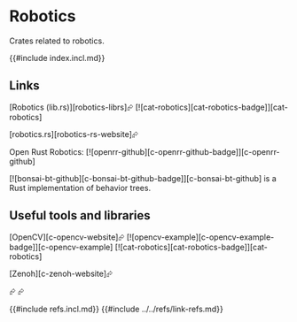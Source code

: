 # Robotics

Crates related to robotics.

{{#include index.incl.md}}

## Links

[Robotics (lib.rs)][robotics-librs]⮳  [![cat-robotics][cat-robotics-badge]][cat-robotics]

[robotics.rs][robotics-rs-website]⮳

Open Rust Robotics: [![openrr-github][c-openrr-github-badge]][c-openrr-github]

[![bonsai-bt-github][c-bonsai-bt-github-badge]][c-bonsai-bt-github] is a Rust implementation of behavior trees.

## Useful tools and libraries

[OpenCV][c-opencv-website]⮳  [![opencv-example][c-opencv-example-badge]][c-opencv-example]  [![cat-robotics][cat-robotics-badge]][cat-robotics]

[Zenoh][c-zenoh-website]⮳

<div class="hidden">
<https://www.tangramvision.com/blog/why-rust-for-robots>⮳
<https://www.therobotreport.com/linux-embracing-rust-will-boost-robotics-community/>⮳
</div>

{{#include refs.incl.md}}
{{#include ../../refs/link-refs.md}}
